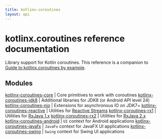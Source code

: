 ```yaml
---
title: kotlinx-coroutines
layout: api
---
```


# kotlinx.coroutines reference documentation

Library support for Kotlin coroutines. This reference is a companion to 
[Guide to kotlinx.coroutines by example](https://github.com/Kotlin/kotlinx.coroutines/blob/master/coroutines-guide.md).

## Modules

[kotlinx-coroutines-core](kotlinx-coroutines-core)         | Core primitives to work with coroutines
[kotlinx-coroutines-jdk8](kotlinx-coroutines-jdk8)         | Additional libraries for JDK8 (or Android API level 24)
[kotlinx-coroutines-nio](kotlinx-coroutines-nio)           | Extensions for asynchronous IO on JDK7+
[kotlinx-coroutines-reactive](kotlinx-coroutines-reactive) | Utilities for [Reactive Streams](http://www.reactive-streams.org)
[kotlinx-coroutines-rx1](kotlinx-coroutines-rx1)           | Utilities for [RxJava 1.x](https://github.com/ReactiveX/RxJava/tree/1.x)
[kotlinx-coroutines-rx2](kotlinx-coroutines-rx2)           | Utilities for [RxJava 2.x](https://github.com/ReactiveX/RxJava)
[kotlinx-coroutines-android](kotlinx-coroutines-android)   | `UI` context for Android applications
[kotlinx-coroutines-javafx](kotlinx-coroutines-javafx)     | `JavaFx` context for JavaFX UI applications
[kotlinx-coroutines-swing](kotlinx-coroutines-swing)       | `Swing` context for Swing UI applications
